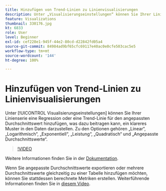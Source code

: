 ```yaml
---
title: Hinzufügen von Trend-Linien zu Linienvisualisierungen
description: Unter „Visualisierungseinstellungen“ können Sie Ihrer Linienserie eine Regression oder eine Trend-Linie für den angepassten Durchschnittswert hinzufügen, was dazu beitragen kann, ein klareres Muster in den Daten darzustellen. Zu den Optionen gehören „Linear“, „Logarithmisch“, „Exponentiell“, „Leistung“, „Quadratisch“ und „Angepasste Durchschnittswerte“.
feature: Visualizations
thumbnail: 330176.jpg
kt: 6833
role: User
level: Beginner
exl-id: cef228e1-945f-44e2-80cd-d22842fd05a4
source-git-commit: 84984ad9bf65cfc69117e40ac0e0cfe503cac5e5
workflow-type: tm+mt
source-wordcount: '144'
ht-degree: 100%

---
```


# Hinzufügen von Trend-Linien zu Linienvisualisierungen

Unter [!UICONTROL Visualisierungseinstellungen] können Sie Ihrer Linienserie eine Regression oder eine Trend-Linie für den angepassten Durchschnittswert hinzufügen, was dazu beitragen kann, ein klareres Muster in den Daten darzustellen. Zu den Optionen gehören „Linear“, „Logarithmisch“, „Exponentiell“, „Leistung“, „Quadratisch“ und „Angepasste Durchschnittswerte“.

>[!VIDEO](https://video.tv.adobe.com/v/330176/?quality=12&learn=on)

Weitere Informationen finden Sie in der [Dokumentation](https://experienceleague.adobe.com/docs/analytics/analyze/analysis-workspace/visualizations/line.html?lang=de#analysis-workspace).

Wenn Sie angepasste Durchschnittswerte exportieren oder mehrere Durchschnittswerte gleichzeitig zu einer Tabelle hinzufügen möchten, können Sie stattdessen berechnete Metriken erstellen. Weiterführende Informationen finden Sie in [diesem Video](https://experienceleague.adobe.com/docs/analytics-learn/tutorials/analysis-workspace/visualizations/using-the-cumulative-average-function-to-apply-metric-smoothing.html?lang=de#analysis-workspace).
